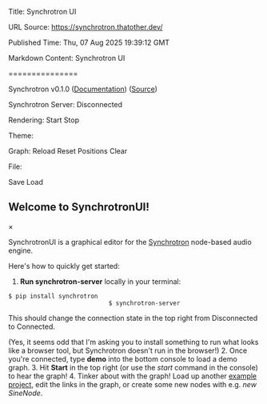 Title: Synchrotron UI

URL Source: https://synchrotron.thatother.dev/

Published Time: Thu, 07 Aug 2025 19:39:12 GMT

Markdown Content:
Synchrotron UI

===============

Synchrotron v0.1.0 ([Documentation](https://synchrotron.thatother.dev/docs)) ([Source](https://github.com/ThatOtherAndrew/Synchrotron/)) 

 Synchrotron Server: Disconnected

 Rendering: Start Stop

 Theme: 

 Graph: Reload Reset Positions Clear

 File: 

Save Load

Welcome to SynchrotronUI!
-------------------------

×

SynchrotronUI is a graphical editor for the [Synchrotron](https://github.com/ThatOtherAndrew/Synchrotron) node-based audio engine.

Here's how to quickly get started:

1.   **Run synchrotron-server** locally in your terminal: 
```
$ pip install synchrotron
                            $ synchrotron-server
```
 This should change the connection state in the top right from Disconnected to Connected. 

 (Yes, it seems odd that I'm asking you to install something to run what looks like a browser tool, but Synchrotron doesn't run in the browser!)
2.   Once you're connected, type **demo** into the bottom console to load a demo graph.
3.   Hit **Start** in the top right (or use the _start_ command in the console) to hear the graph!
4.   Tinker about with the graph! Load up another [example project](https://github.com/ThatOtherAndrew/Synchrotron/tree/main/examples), edit the links in the graph, or create some new nodes with e.g. _new SineNode_.